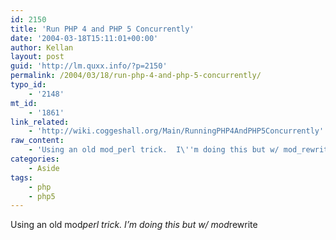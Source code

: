 ```yaml
---
id: 2150
title: 'Run PHP 4 and PHP 5 Concurrently'
date: '2004-03-18T15:11:01+00:00'
author: Kellan
layout: post
guid: 'http://lm.quxx.info/?p=2150'
permalink: /2004/03/18/run-php-4-and-php-5-concurrently/
typo_id:
    - '2148'
mt_id:
    - '1861'
link_related:
    - 'http://wiki.coggeshall.org/Main/RunningPHP4AndPHP5Concurrently'
raw_content:
    - 'Using an old mod_perl trick.  I\''m doing this but w/ mod_rewrite'
categories:
    - Aside
tags:
    - php
    - php5
---
```


Using an old mod*perl trick. I’m doing this but w/ mod*rewrite